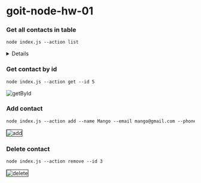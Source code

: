 # goit-node-hw-01

### Get all contacts in table

```diff
node index.js --action list
```

<details>
 
[![Get all contacts in table][1]][1]
 
[1]: https://ibb.co/7twVPbs/get-all-contacts.jpg
 
</details>


### Get contact by id

```diff
node index.js --action get --id 5
```

<img src="https://i.ibb.co/9W1VmfB/get-contact-by-id.jpg" alt="getById" />

### Add contact

```diff
node index.js --action add --name Mango --email mango@gmail.com --phone 322-22-22
```

<img src="https://i.ibb.co/5Rnk0p5/add-contact.jpg" alt="add" border="1" />

### Delete contact

```diff
node index.js --action remove --id 3
```

<img src="https://i.ibb.co/kBGp6S2/delete-contact.jpg" alt="delete" border="1" />
